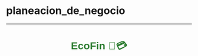 # planeacion_de_negocio


****
<h1 style="text-align: center; font-family: Arial, sans-serif; color: #2E7D32;">
  EcoFin 🌱💳
</h1>
